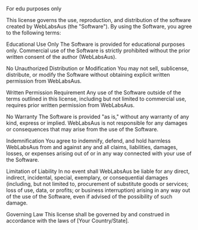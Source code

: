 For edu purposes only











This license governs the use, reproduction, and distribution of the software created by WebLabsAus (the "Software"). By using the Software, you agree to the following terms:

Educational Use Only
The Software is provided for educational purposes only. Commercial use of the Software is strictly prohibited without the prior written consent of the author (WebLabsAus).

No Unauthorized Distribution or Modification
You may not sell, sublicense, distribute, or modify the Software without obtaining explicit written permission from WebLabsAus.

Written Permission Requirement
Any use of the Software outside of the terms outlined in this license, including but not limited to commercial use, requires prior written permission from WebLabsAus.

No Warranty
The Software is provided "as is," without any warranty of any kind, express or implied. WebLabsAus is not responsible for any damages or consequences that may arise from the use of the Software.

Indemnification
You agree to indemnify, defend, and hold harmless WebLabsAus from and against any and all claims, liabilities, damages, losses, or expenses arising out of or in any way connected with your use of the Software.

Limitation of Liability
In no event shall WebLabsAus be liable for any direct, indirect, incidental, special, exemplary, or consequential damages (including, but not limited to, procurement of substitute goods or services; loss of use, data, or profits; or business interruption) arising in any way out of the use of the Software, even if advised of the possibility of such damage.

Governing Law
This license shall be governed by and construed in accordance with the laws of [Your Country/State].
